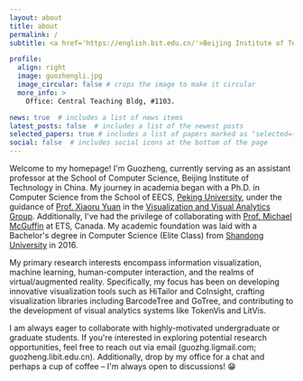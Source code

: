 ```yaml
---
layout: about
title: about
permalink: /
subtitle: <a href='https://english.bit.edu.cn/'>Beijing Institute of Technology</a>

profile:
  align: right
  image: guozhengli.jpg
  image_circular: false # crops the image to make it circular
  more_info: >
    Office: Central Teaching Bldg, #1103.

news: true  # includes a list of news items
latest_posts: false  # includes a list of the newest posts
selected_papers: true # includes a list of papers marked as "selected={true}"
social: false  # includes social icons at the bottom of the page
---
```


Welcome to my homepage! I'm Guozheng, currently serving as an assistant professor at the School of Computer Science, Beijing Institute of Technology in China. My journey in academia began with a Ph.D. in Computer Science from the School of EECS, <a href='https://english.pku.edu.cn/'>Peking University</a>, under the guidance of <a href='https://vis.pku.edu.cn/xiaoruyuan.html'>Prof. Xiaoru Yuan</a> in the <a href='https://vis.pku.edu.cn/wiki/'>Visualization and Visual Analytics Group</a>. Additionally, I've had the privilege of collaborating with <a href='https://www.michaelmcguffin.com/'>Prof. Michael McGuffin</a> at ETS, Canada. My academic foundation was laid with a Bachelor's degree in Computer Science (Elite Class) from  <a href='https://en.sdu.edu.cn/'>Shandong University</a> in 2016.

My primary research interests encompass information visualization, machine learning, human-computer interaction, and the realms of virtual/augmented reality. Specifically, my focus has been on developing innovative visualization tools such as HiTailor and CoInsight, crafting visualization libraries including BarcodeTree and GoTree, and contributing to the development of visual analytics systems like TokenVis and LitVis.

I am always eager to collaborate with highly-motivated undergraduate or graduate students. If you're interested in exploring potential research opportunities, feel free to reach out via email (guozhg.li<at>gmail.com; guozheng.li<at>bit.edu.cn). Additionally, drop by my office for a chat and perhaps a cup of coffee – I'm always open to discussions! :grin:


<!-- Write your biography here. Tell the world about yourself. Link to your favorite [subreddit](http://reddit.com). You can put a picture in, too. The code is already in, just name your picture `prof_pic.jpg` and put it in the `img/` folder.

Put your address / P.O. box / other info right below your picture. You can also disable any of these elements by editing `profile` property of the YAML header of your `_pages/about.md`. Edit `_bibliography/papers.bib` and Jekyll will render your [publications page](/al-folio/publications/) automatically.

Link to your social media connections, too. This theme is set up to use [Font Awesome icons](https://fontawesome.com/) and [Academicons](https://jpswalsh.github.io/academicons/), like the ones below. Add your Facebook, Twitter, LinkedIn, Google Scholar, or just disable all of them. -->